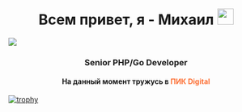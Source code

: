 <h1 align="center">Всем привет, я - Михаил</a>
<img src="https://user-images.githubusercontent.com/74038190/216649426-0c2ee152-84d8-4707-85c4-27a378d2f78a.gif" height="32"/></h1>
<img src="https://user-images.githubusercontent.com/74038190/241765440-80728820-e06b-4f96-9c9e-9df46f0cc0a5.gif" />
<h3 align="center">Senior PHP/Go Developer</h3>
<h4 align="center">На данный момент тружусь в <b style="color:#fd7035">ПИК Digital</b></h4>

[![trophy](https://github-profile-trophy.vercel.app/?username=ryo-ma&theme=dracula&column=8)](https://github.com/ryo-ma/github-profile-trophy)
